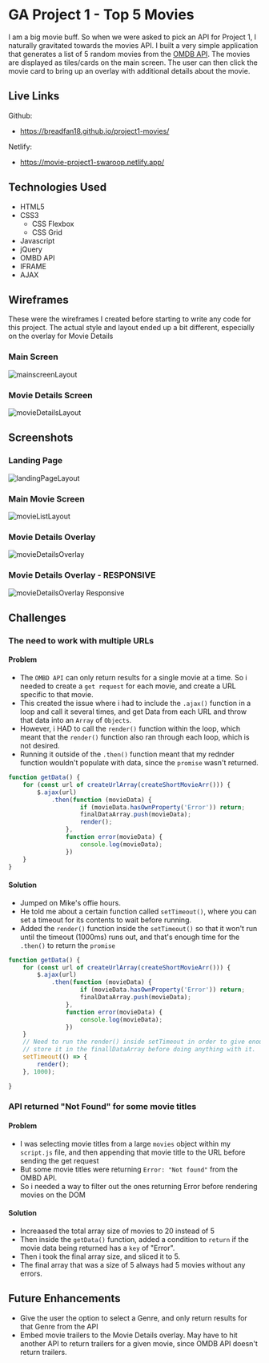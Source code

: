 # GA Project 1 - Top 5 Movies
I am a big movie buff. So when we were asked to pick an API for Project 1, I naturally gravitated towards the movies API. I built a very simple application that generates a list of 5 random movies from the [OMDB API]('http://omdbapi.com/). The movies are displayed as tiles/cards on the main screen. The user can then click the movie card to bring up an overlay with additional details about the movie. 

## Live Links
Github: 
- https://breadfan18.github.io/project1-movies/

Netlify:
- https://movie-project1-swaroop.netlify.app/

## Technologies Used
- HTML5
- CSS3
    - CSS Flexbox
    - CSS Grid
- Javascript
- jQuery
- OMBD API
- IFRAME
- AJAX

## Wireframes 
These were the wireframes I created before starting to write any code for this project. The actual style and layout ended up a bit different, especially on the overlay for Movie Details

### Main Screen
![mainscreenLayout](https://i.imgur.com/eiBBmJ0.png)

### Movie Details Screen
![movieDetailsLayout](https://i.imgur.com/snihUDH.png)


## Screenshots

### Landing Page
![landingPageLayout](https://i.imgur.com/62lpZaL.png)

### Main Movie Screen
![movieListLayout](https://i.imgur.com/BOWb46K.jpg)

### Movie Details Overlay
![movieDetailsOverlay](https://i.imgur.com/Go4GPlG.png)

### Movie Details Overlay - RESPONSIVE
![movieDetailsOverlay Responsive](https://i.imgur.com/abz1J4D.png)


## Challenges
### The need to work with multiple URLs

#### Problem
- The `OMBD API` can only return results for a single movie at a time. So i needed to create a `get request` for each movie, and create a URL specific to that movie. 
- This created the issue where i had to include the `.ajax()` function in a loop and call it several times, and get Data from each URL and throw that data into an `Array` of `Objects`. 
- However, i HAD to call the `render()` function within the loop, which meant that the `render()` function also ran through each loop, which is not desired. 
- Running it outside of the `.then()` function meant that my rednder function wouldn't populate with data, since the `promise` wasn't returned. 

```javascript 
function getData() {
    for (const url of createUrlArray(createShortMovieArr())) {
        $.ajax(url)
            .then(function (movieData) {
                    if (movieData.hasOwnProperty('Error')) return;
                    finalDataArray.push(movieData);
                    render();
                },
                function error(movieData) {
                    console.log(movieData);
                })
    }
}
```

#### Solution
- Jumped on Mike's offie hours. 
- He told me about a certain function called `setTimeout()`, where you can set a timeout for its contents to wait before running. 
- Added the `render()` function inside the `setTimeout()` so that it won't run until the timeout (1000ms) runs out, and that's enough time for the `.then()` to return the `promise`
```javascript 
function getData() {
    for (const url of createUrlArray(createShortMovieArr())) {
        $.ajax(url)
            .then(function (movieData) {
                    if (movieData.hasOwnProperty('Error')) return;
                    finalDataArray.push(movieData);
                },
                function error(movieData) {
                    console.log(movieData);
                })
    }
    // Need to run the render() inside setTimeout in order to give enough time for the promise to return all the data and 
    // store it in the finallDataArray before doing anything with it. 
    setTimeout(() => {
        render();
    }, 1000);

}
```

### API returned "Not Found" for some movie titles

#### Problem 
- I was selecting movie titles from a large `movies` object within my `script.js` file, and then appending that movie title to the URL before sending the get request
- But some movie titles were returning `Error: "Not found"` from the OMBD API.
- So i needed a way to filter out the ones returning Error before rendering movies on the DOM

#### Solution
- Increaased the total array size of movies to 20 instead of 5
- Then inside the `getData()` function, added a condition to `return` if the movie data being returned has a `key` of "Error". 
- Then i took the final array size, and sliced it to 5. 
- The final array that was a size of 5 always had 5 movies without any errors. 

## Future Enhancements
- Give the user the option to select a Genre, and only return results for that Genre from the API
- Embed movie trailers to the Movie Details overlay. May have to hit another API to return trailers for a given movie, since OMDB API doesn't return trailers. 